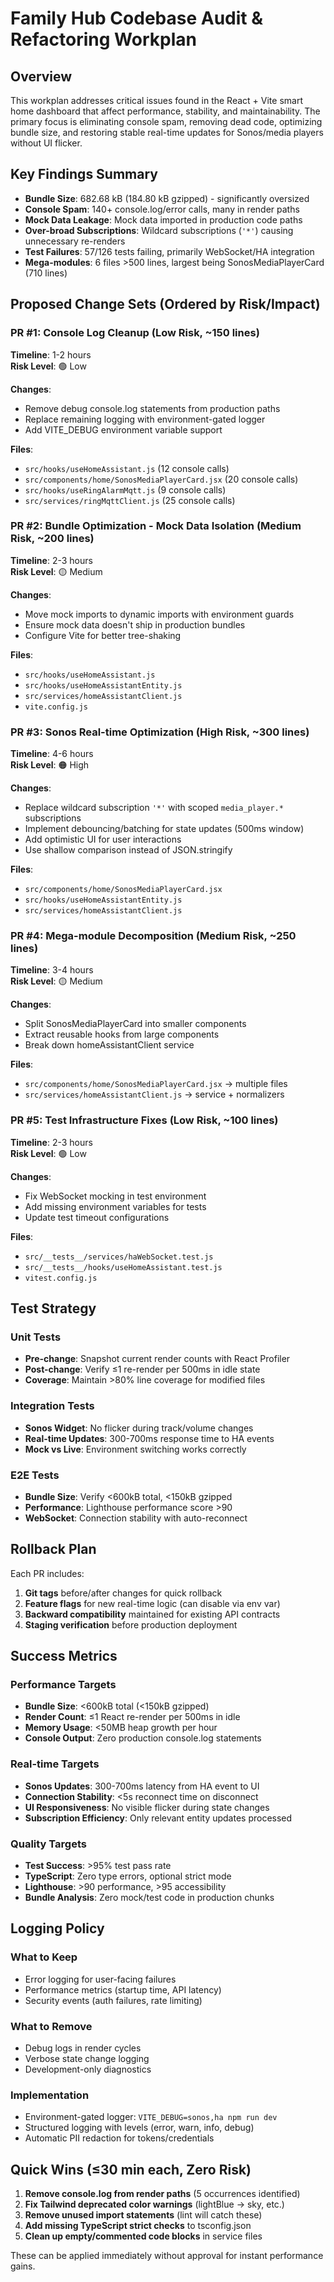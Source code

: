# Family Hub Codebase Audit & Refactoring Workplan

## Overview

This workplan addresses critical issues found in the React + Vite smart home dashboard that affect performance, stability, and maintainability. The primary focus is eliminating console spam, removing dead code, optimizing bundle size, and restoring stable real-time updates for Sonos/media players without UI flicker.

## Key Findings Summary

- **Bundle Size**: 682.68 kB (184.80 kB gzipped) - significantly oversized
- **Console Spam**: 140+ console.log/error calls, many in render paths
- **Mock Data Leakage**: Mock data imported in production code paths
- **Over-broad Subscriptions**: Wildcard subscriptions (`'*'`) causing unnecessary re-renders
- **Test Failures**: 57/126 tests failing, primarily WebSocket/HA integration
- **Mega-modules**: 6 files >500 lines, largest being SonosMediaPlayerCard (710 lines)

## Proposed Change Sets (Ordered by Risk/Impact)

### PR #1: Console Log Cleanup (Low Risk, ~150 lines)
**Timeline**: 1-2 hours  
**Risk Level**: 🟢 Low

**Changes**:
- Remove debug console.log statements from production paths
- Replace remaining logging with environment-gated logger
- Add VITE_DEBUG environment variable support

**Files**:
- `src/hooks/useHomeAssistant.js` (12 console calls)
- `src/components/home/SonosMediaPlayerCard.jsx` (20 console calls)
- `src/hooks/useRingAlarmMqtt.js` (9 console calls)
- `src/services/ringMqttClient.js` (25 console calls)

### PR #2: Bundle Optimization - Mock Data Isolation (Medium Risk, ~200 lines)
**Timeline**: 2-3 hours  
**Risk Level**: 🟡 Medium

**Changes**:
- Move mock imports to dynamic imports with environment guards
- Ensure mock data doesn't ship in production bundles
- Configure Vite for better tree-shaking

**Files**:
- `src/hooks/useHomeAssistant.js`
- `src/hooks/useHomeAssistantEntity.js`
- `src/services/homeAssistantClient.js`
- `vite.config.js`

### PR #3: Sonos Real-time Optimization (High Risk, ~300 lines)
**Timeline**: 4-6 hours  
**Risk Level**: 🟠 High

**Changes**:
- Replace wildcard subscription `'*'` with scoped `media_player.*` subscriptions
- Implement debouncing/batching for state updates (500ms window)
- Add optimistic UI for user interactions
- Use shallow comparison instead of JSON.stringify

**Files**:
- `src/components/home/SonosMediaPlayerCard.jsx`
- `src/hooks/useHomeAssistantEntity.js`
- `src/services/homeAssistantClient.js`

### PR #4: Mega-module Decomposition (Medium Risk, ~250 lines)
**Timeline**: 3-4 hours  
**Risk Level**: 🟡 Medium

**Changes**:
- Split SonosMediaPlayerCard into smaller components
- Extract reusable hooks from large components
- Break down homeAssistantClient service

**Files**:
- `src/components/home/SonosMediaPlayerCard.jsx` → multiple files
- `src/services/homeAssistantClient.js` → service + normalizers

### PR #5: Test Infrastructure Fixes (Low Risk, ~100 lines)
**Timeline**: 2-3 hours  
**Risk Level**: 🟢 Low

**Changes**:
- Fix WebSocket mocking in test environment
- Add missing environment variables for tests
- Update test timeout configurations

**Files**:
- `src/__tests__/services/haWebSocket.test.js`
- `src/__tests__/hooks/useHomeAssistant.test.js`
- `vitest.config.js`

## Test Strategy

### Unit Tests
- **Pre-change**: Snapshot current render counts with React Profiler
- **Post-change**: Verify ≤1 re-render per 500ms in idle state
- **Coverage**: Maintain >80% line coverage for modified files

### Integration Tests
- **Sonos Widget**: No flicker during track/volume changes
- **Real-time Updates**: 300-700ms response time to HA events
- **Mock vs Live**: Environment switching works correctly

### E2E Tests
- **Bundle Size**: Verify <600kB total, <150kB gzipped
- **Performance**: Lighthouse performance score >90
- **WebSocket**: Connection stability with auto-reconnect

## Rollback Plan

Each PR includes:
1. **Git tags** before/after changes for quick rollback
2. **Feature flags** for new real-time logic (can disable via env var)
3. **Backward compatibility** maintained for existing API contracts
4. **Staging verification** before production deployment

## Success Metrics

### Performance Targets
- **Bundle Size**: <600kB total (<150kB gzipped)
- **Render Count**: ≤1 React re-render per 500ms in idle
- **Memory Usage**: <50MB heap growth per hour
- **Console Output**: Zero production console.log statements

### Real-time Targets
- **Sonos Updates**: 300-700ms latency from HA event to UI
- **Connection Stability**: <5s reconnect time on disconnect
- **UI Responsiveness**: No visible flicker during state changes
- **Subscription Efficiency**: Only relevant entity updates processed

### Quality Targets
- **Test Success**: >95% test pass rate
- **TypeScript**: Zero type errors, optional strict mode
- **Lighthouse**: >90 performance, >95 accessibility
- **Bundle Analysis**: Zero mock/test code in production chunks

## Logging Policy

### What to Keep
- Error logging for user-facing failures
- Performance metrics (startup time, API latency)
- Security events (auth failures, rate limiting)

### What to Remove
- Debug logs in render cycles
- Verbose state change logging
- Development-only diagnostics

### Implementation
- Environment-gated logger: `VITE_DEBUG=sonos,ha npm run dev`
- Structured logging with levels (error, warn, info, debug)
- Automatic PII redaction for tokens/credentials

## Quick Wins (≤30 min each, Zero Risk)

1. **Remove console.log from render paths** (5 occurrences identified)
2. **Fix Tailwind deprecated color warnings** (lightBlue → sky, etc.)
3. **Remove unused import statements** (lint will catch these)
4. **Add missing TypeScript strict checks** to tsconfig.json
5. **Clean up empty/commented code blocks** in service files

These can be applied immediately without approval for instant performance gains.
